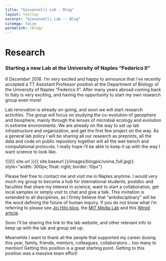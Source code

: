 ```yaml
---
title: "Giovannelli Lab - Blog"
layout: textlay
excerpt: "Giovannelli Lab -- Blog"
sitemap: false
permalink: /blog/
---
```


# Research





### Starting a new Lab at the University of Naples “Federico II”

_6 December 2016_.
I’m very excited and happy to announce that i’ve recently accepted a TT Assistant Professor position at the Department of Biology of the University of Naples “Federico II”. After many years abroad coming back to Italy is very exciting, and having the opportunity to start my own research group even more!

Lab renovation is already on-going, and soon we will start research activities. The group will focus on studying the co-evolution of geosphere and biosphere, mainly through the lenses of microbial ecology and evolution in extreme environments. We are already on the way to set up lab infrastructure and organization, and get the first few project on the way. As a general lab policy I will be sharing all our research as preprints, all the data and code on public repository together will all the wet-bench and computational protocols. I really hope i’ll be able to keep it up with the way I want science to look like.

![]({{ site.url }}{{ site.baseurl }}/images/blogpic/unina_full.jpg){: style="width: 300px; float: right; border: 10px"}

Please feel free to contact me and visit me in Naples anytime. I would very much my group to become a hub for international students, postdoc and faculties that share my interest in science, want to start a collaboration, get local samples or simply visit to chat and give a talk. This invitation is extended to all disciplines, as I firmly believe that “antidisciplinary” will be the word defining the future of human inquiry. If you do not know what i’m referring to please see [Joi Hito blog](https://joi.ito.com/weblog/2014/10/02/antidisciplinar.html), the [MIT Media Lab](https://www.media.mit.edu/research/?filter=groups) and this [Wired article](https://www.wired.com/2016/03/mit-media-labs-journal-design-science-radical-new-kind-publication/).

Soon i’ll be sharing the link to the lab website, and other relevant info to keep up with the lab and group set up.

Meanwhile I want to thank all the people that supported my career dusing this year, family, friends, mentors, colleagues, collaborators… too many to mention! Getting this position is a great starting point. Getting to this position was a massive team effort!
